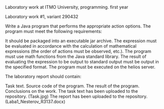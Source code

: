  Laboratory work at ITMO University, programming. first year

Laboratory work #1, variant 290432

Write a Java program that performs the appropriate action options. The program must meet the following requirements:

It should be packaged into an executable jar archive.
The expression must be evaluated in accordance with the calculation of mathematical expressions (the order of actions must be observed, etc.).
The program must use math functions from the Java standard library.
The result of evaluating the expression to be output to standard output must be output in the specified format.
The program must be executed on the helios server.

The laboratory report should contain:

Task text.
Source code of the program.
The result of the program.
Conclusions on the work.
The task text has been uploaded to the repository. (Task.jpg) The report has been uploaded to the repository. (Laba1_Nesterov_R3137.docx)
